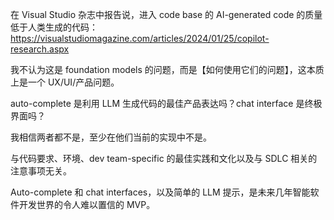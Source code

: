 在 Visual Studio 杂志中报告说，进入 code base 的 AI-generated code 的质量低于人类生成的代码：
https://visualstudiomagazine.com/articles/2024/01/25/copilot-research.aspx

我不认为这是 foundation models 的问题，而是【如何使用它们的问题】，这本质上是一个 UX/UI/产品问题。

auto-complete 是利用 LLM 生成代码的最佳产品表达吗？chat interface 是终极界面吗？

我相信两者都不是，至少在他们当前的实现中不是。

与代码要求、环境、dev team-specific 的最佳实践和文化以及与 SDLC 相关的注意事项无关。

Auto-complete 和 chat interfaces，以及简单的 LLM 提示，是未来几年智能软件开发世界的令人难以置信的 MVP。
